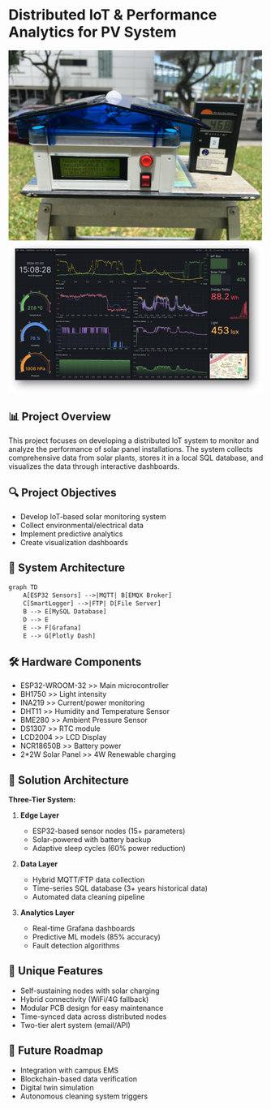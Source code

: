 # Distributed IoT & Performance Analytics for PV System

<img src="images/IMG_2418.jpg" width="500" alt="image">
<img src="images/grafana.jpg" width="500" alt="image">

## 📊 Project Overview
This project focuses on developing a distributed IoT system to monitor and analyze the performance of solar panel installations. 
The system collects comprehensive data from solar plants, stores it in a local SQL database, and visualizes the data through interactive dashboards.

## 🔍 Project Objectives
- Develop IoT-based solar monitoring system
- Collect environmental/electrical data
- Implement predictive analytics
- Create visualization dashboards

## 🌱 System Architecture
```mermaid
graph TD
    A[ESP32 Sensors] -->|MQTT| B[EMQX Broker]
    C[SmartLogger] -->|FTP| D[File Server]
    B --> E[MySQL Database]
    D --> E
    E --> F[Grafana]
    E --> G[Plotly Dash]
```

## 🛠️ Hardware Components
- ESP32-WROOM-32 >> Main microcontroller
- BH1750 >> Light intensity
- INA219 >> Current/power monitoring
- DHT11 >> Humidity and Temperature Sensor
- BME280 >> Ambient Pressure Sensor
- DS1307 >> RTC module
- LCD2004 >> LCD Display
- NCR18650B	>> Battery power
- 2*2W Solar Panel >> 4W Renewable charging

## 🚀 Solution Architecture
**Three-Tier System:**
1. **Edge Layer**  
   - ESP32-based sensor nodes (15+ parameters)  
   - Solar-powered with battery backup  
   - Adaptive sleep cycles (60% power reduction)

2. **Data Layer**  
   - Hybrid MQTT/FTP data collection  
   - Time-series SQL database (3+ years historical data)  
   - Automated data cleaning pipeline

3. **Analytics Layer**  
   - Real-time Grafana dashboards  
   - Predictive ML models (85% accuracy)  
   - Fault detection algorithms

## 🌟 Unique Features
- Self-sustaining nodes with solar charging
- Hybrid connectivity (WiFi/4G fallback)
- Modular PCB design for easy maintenance
- Time-synced data across distributed nodes
- Two-tier alert system (email/API)

## 🔮 Future Roadmap
- Integration with campus EMS
- Blockchain-based data verification
- Digital twin simulation
- Autonomous cleaning system triggers
